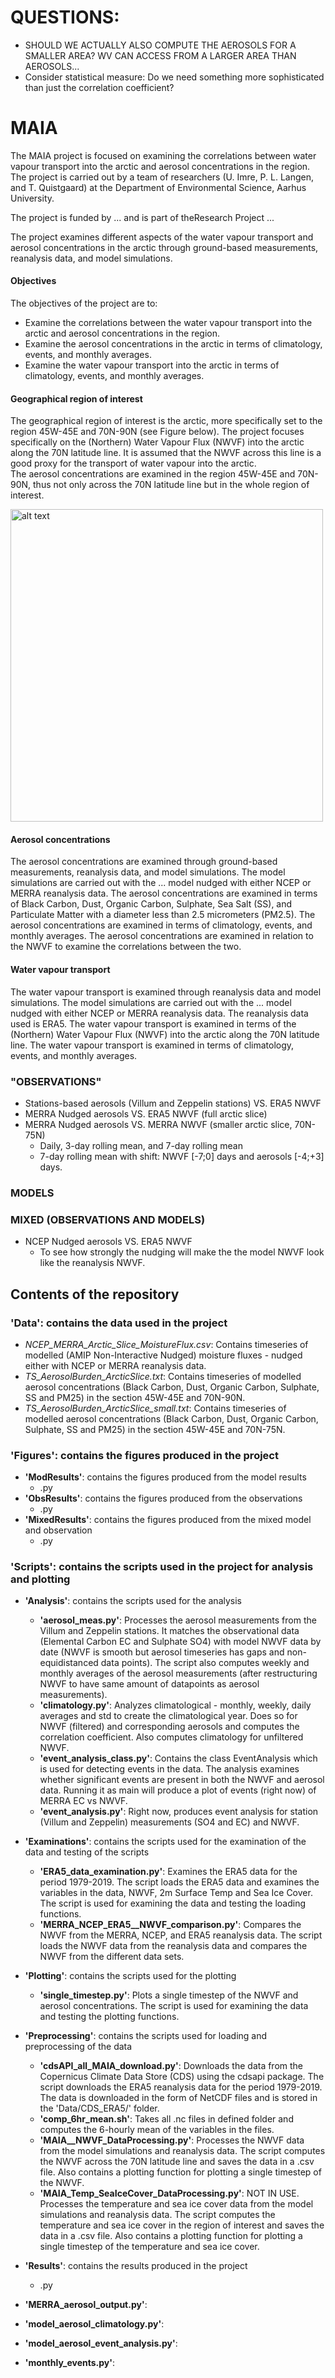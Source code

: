 
# QUESTIONS:
- SHOULD WE ACTUALLY ALSO COMPUTE THE AEROSOLS FOR A SMALLER AREA? WV CAN ACCESS FROM A LARGER AREA THAN AEROSOLS... 
- Consider statistical measure: Do we need something more sophisticated than just the correlation coefficient?


# MAIA

The MAIA project is focused on examining the correlations between water vapour transport into the arctic and aerosol concentrations in the region. The project is carried out by a team of researchers (U. Imre, P. L. Langen, and T. Quistgaard) at the Department of Environmental Science, Aarhus University.

The project is funded by ... and is part of theResearch Project ...

The project examines different aspects of the water vapour transport and aerosol concentrations in the arctic through ground-based measurements, reanalysis data, and model simulations.

#### Objectives
The objectives of the project are to:
- Examine the correlations between the water vapour transport into the arctic and aerosol concentrations in the region.
- Examine the aerosol concentrations in the arctic in terms of climatology, events, and monthly averages.
- Examine the water vapour transport into the arctic in terms of climatology, events, and monthly averages.

#### Geographical region of interest
The geographical region of interest is the arctic, more specifically set to the region 45W-45E and 70N-90N (see Figure below).
The project focuses specifically on the (Northern) Water Vapour Flux (NWVF) into the arctic along the 70N latitude line. It is assumed that the NWVF across this line is a good proxy for the transport of water vapour into the arctic.  
The aerosol concentrations are examined in the region 45W-45E and 70N-90N, thus not only across the 70N latitude line but in the whole region of interest. 

<img src="Figures/MAIA_NWVF_single_timestep.png" alt="alt text" width="500">

#### Aerosol concentrations
The aerosol concentrations are examined through ground-based measurements, reanalysis data, and model simulations. The model simulations are carried out with the ... model nudged with either NCEP or MERRA reanalysis data. The aerosol concentrations are examined in terms of Black Carbon, Dust, Organic Carbon, Sulphate, Sea Salt (SS), and Particulate Matter with a diameter less than 2.5 micrometers (PM2.5). The aerosol concentrations are examined in terms of climatology, events, and monthly averages. The aerosol concentrations are examined in relation to the NWVF to examine the correlations between the two.

#### Water vapour transport
The water vapour transport is examined through reanalysis data and model simulations. The model simulations are carried out with the ... model nudged with either NCEP or MERRA reanalysis data. The reanalysis data used is ERA5. The water vapour transport is examined in terms of the (Northern) Water Vapour Flux (NWVF) into the arctic along the 70N latitude line.
The water vapour transport is examined in terms of climatology, events, and monthly averages. 

### "OBSERVATIONS"
- Stations-based aerosols (Villum and Zeppelin stations) VS. ERA5 NWVF
- MERRA Nudged aerosols VS. ERA5 NWVF (full arctic slice)
- MERRA Nudged aerosols VS. MERRA NWVF (smaller arctic slice, 70N-75N)
    - Daily, 3-day rolling mean, and 7-day rolling mean
    - 7-day rolling mean with shift: NWVF [-7;0] days and aerosols [-4;+3] days.


### MODELS


### MIXED (OBSERVATIONS AND MODELS)
- NCEP Nudged aerosols VS. ERA5 NWVF
    - To see how strongly the nudging will make the the model NWVF look like the reanalysis NWVF.



## Contents of the repository

### 'Data\': contains the data used in the project
- *NCEP_MERRA_Arctic_Slice_MoistureFlux.csv*: Contains timeseries of modelled (AMIP Non-Interactive Nudged) moisture fluxes - nudged either with NCEP or MERRA reanalysis data.
- *TS_AerosolBurden_ArcticSlice.txt*: Contains timeseries of modelled aerosol concentrations (Black Carbon, Dust, Organic Carbon, Sulphate, SS and PM25) in the section 45W-45E and 70N-90N.
- *TS_AerosolBurden_ArcticSlice_small.txt*: Contains timeseries of modelled aerosol concentrations (Black Carbon, Dust, Organic Carbon, Sulphate, SS and PM25) in the section 45W-45E and 70N-75N. 

### 'Figures\': contains the figures produced in the project

- **'ModResults\'**: contains the figures produced from the model results
    - .py
- **'ObsResults\'**: contains the figures produced from the observations
    - .py
- **'MixedResults\'**: contains the figures produced from the mixed model and observation
    - .py

### **'Scripts\'**: contains the scripts used in the project for analysis and plotting

- **'Analysis\'**: contains the scripts used for the analysis
    - **'aerosol_meas.py'**: Processes the aerosol measurements from the Villum and Zeppelin stations. It matches the observational data (Elemental Carbon EC and Sulphate SO4) with model NWVF data by date (NWVF is smooth but aerosol timeseries has gaps and non-equidistanced data points). The script also computes weekly and monthly averages of the aerosol measurements (after restructuring NWVF to have same amount of datapoints as aerosol measurements).
    - **'climatology.py'**: Analyzes climatological - monthly, weekly, daily averages and std to create the climatological year. Does so for NWVF (filtered) and corresponding aerosols and computes the correlation coefficient. Also computes climatology for unfiltered NWVF.
    - **'event_analysis_class.py'**: Contains the class EventAnalysis which is used for detecting events in the data. The analysis examines whether significant events are present in both the NWVF and aerosol data. Running it as main will produce a plot of events (right now) of MERRA EC vs NWVF.
    - **'event_analysis.py'**: Right now, produces event analysis for station (Villum and Zeppelin) measurements (SO4 and EC) and NWVF.
    
- **'Examinations\'**: contains the scripts used for the examination of the data and testing of the scripts
    - **'ERA5_data_examination.py'**: Examines the ERA5 data for the period 1979-2019. The script loads the ERA5 data and examines the variables in the data, NWVF, 2m Surface Temp and Sea Ice Cover. The script is used for examining the data and testing the loading functions.
    - **'MERRA_NCEP_ERA5__NWVF_comparison.py'**: Compares the NWVF from the MERRA, NCEP, and ERA5 reanalysis data. The script loads the NWVF data from the reanalysis data and compares the NWVF from the different data sets.

- **'Plotting\'**: contains the scripts used for the plotting
    - **'single_timestep.py'**: Plots a single timestep of the NWVF and aerosol concentrations. The script is used for examining the data and testing the plotting functions.

- **'Preprocessing\'**: contains the scripts used for loading and preprocessing of the data
    - **'cdsAPI_all_MAIA_download.py'**: Downloads the data from the Copernicus Climate Data Store (CDS) using the cdsapi package. The script downloads the ERA5 reanalysis data for the period 1979-2019. The data is downloaded in the form of NetCDF files and is stored in the 'Data/CDS_ERA5/' folder.
    - **'comp_6hr_mean.sh'**: Takes all .nc files in defined folder and computes the 6-hourly mean of the variables in the files.
    - **'MAIA__NWVF_DataProcessing.py'**: Processes the NWVF data from the model simulations and reanalysis data. The script computes the NWVF across the 70N latitude line and saves the data in a .csv file. Also contains a plotting function for plotting a single timestep of the NWVF.
    - **'MAIA_Temp_SeaIceCover_DataProcessing.py'**: NOT IN USE. Processes the temperature and sea ice cover data from the model simulations and reanalysis data. The script computes the temperature and sea ice cover in the region of interest and saves the data in a .csv file. Also contains a plotting function for plotting a single timestep of the temperature and sea ice cover.

- **'Results\'**: contains the results produced in the project
    - .py





- **'MERRA_aerosol_output.py'**:
- **'model_aerosol_climatology.py'**:
- **'model_aerosol_event_analysis.py'**:
- **'monthly_events.py'**:
